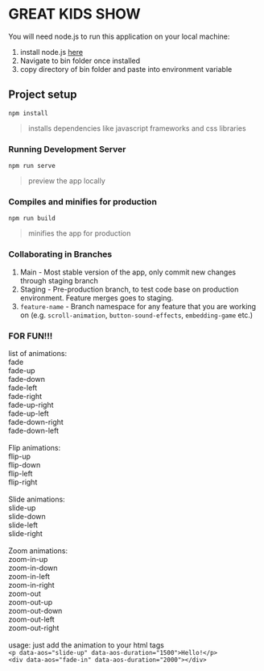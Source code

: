 # GREAT KIDS SHOW
You will need node.js to run this application on your local machine: 
1. install node.js [here](https://nodejs.org/en/)
2. Navigate to bin folder once installed
3. copy directory of bin folder and paste into environment variable

## Project setup

```
npm install
```
> installs dependencies like javascript frameworks and css libraries

### Running Development Server
```
npm run serve
```
> preview the app locally 

### Compiles and minifies for production
```
npm run build
```
> minifies the app for production

### Collaborating in Branches
1. Main - Most stable version of the app, only commit new changes through staging branch
2. Staging - Pre-production branch, to test code base on production environment. Feature merges goes to staging.
3. `feature-name` - Branch namespace for any feature that you are working on (e.g. `scroll-animation`, `button-sound-effects`, `embedding-game` etc.)


### FOR FUN!!!
list of animations:
<br />fade
<br />fade-up
<br />fade-down
<br />fade-left
<br />fade-right
<br />fade-up-right
<br />fade-up-left
<br />fade-down-right
<br />fade-down-left
<br />
<br />Flip animations:
<br />flip-up
<br />flip-down
<br />flip-left
<br />flip-right
<br />
<br />Slide animations:
<br />slide-up
<br />slide-down
<br />slide-left
<br />slide-right
<br />
<br />Zoom animations:
<br />zoom-in-up
<br />zoom-in-down
<br />zoom-in-left
<br />zoom-in-right
<br />zoom-out
<br />zoom-out-up
<br />zoom-out-down
<br />zoom-out-left
<br />zoom-out-right
<br />
<br />usage: just add the animation to your html tags
<br />`<p data-aos="slide-up" data-aos-duration="1500">Hello!</p>`
<br />
`<div data-aos="fade-in" data-aos-duration="2000"></div>`